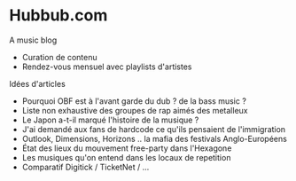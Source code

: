 # Hubbub.com
A music blog

- Curation de contenu
- Rendez-vous mensuel avec playlists d'artistes

Idées d'articles
- Pourquoi OBF est à l'avant garde du dub ? de la bass music ?
- Liste non exhaustive des groupes de rap aimés des metalleux
- Le Japon a-t-il marqué l'histoire de la musique ?
- J'ai demandé aux fans de hardcode ce qu'ils pensaient de l'immigration
- Outlook, Dimensions, Horizons .. la mafia des festivals Anglo-Européens
- État des lieux du mouvement free-party dans l'Hexagone
- Les musiques qu'on entend dans les locaux de repetition
- Comparatif Digitick / TicketNet / ...

